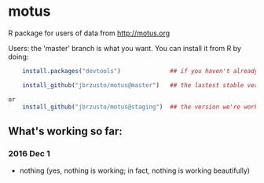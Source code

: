 # motus
R package for users of data from http://motus.org

Users: the 'master' branch is what you want.  You can install it
from R by doing:
```R
    install.packages("devtools")              ## if you haven't already done this

    install_github("jbrzusto/motus@master")   ## the lastest stable version

or
    install_github("jbrzusto/motus@staging")  ## the version we're working on

```

## What's working so far:

### 2016 Dec 1
- nothing (yes, nothing is working; in fact, nothing is working beautifully)
